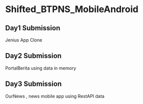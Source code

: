 # Shifted_BTPNS_MobileAndroid


## Day1 Submission
Jenius App Clone

## Day2 Submission
PortalBerita using data in memory

## Day3 Submission
OurNews , news mobile app using RestAPI data
